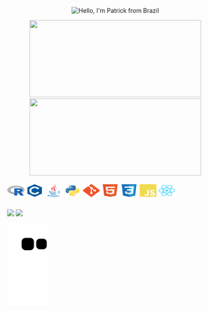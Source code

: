 <p align="center">
 <img height="260em" width="800" src="https://github.com/pwguimar/pwguimar/blob/main/assets/Github%20(1).gif" alt="Hello, I'm Patrick from Brazil">
</p>
<div align="center">
  <a href="https://github.com/pwguimar">
  <img height="180em" width="400" src="https://github-readme-stats.vercel.app/api?username=pwguimar&show_icons=true&theme=gruvbox&include_all_commits=true&count_private=true"/>
  <img height="180em" width="400" src="https://github-readme-stats.vercel.app/api/top-langs/?username=pwguimar&layout=compact&langs_count=7&theme=gruvbox"/>
</div>
<div style="display: inline_block"><br>
  <a href="https://github.com/pwguimar/r"><img align="center" alt="Icone R" height="30" width="40" src="https://github.com/devicons/devicon/blob/master/icons/r/r-original.svg"></a>
  <img align="center" alt="Icone C" height="30" width="40" src="https://github.com/devicons/devicon/blob/master/icons/c/c-plain.svg">
  <img align="center" alt="Icone Java" height="30" width="40" src="https://github.com/devicons/devicon/blob/master/icons/java/java-original.svg">
  <a href="https://github.com/pwguimar/python"><img align="center" alt="Icone Python" height="30" width="40" src="https://raw.githubusercontent.com/devicons/devicon/master/icons/python/python-original.svg"></a>
   <a href="https://github.com/pwguimar/git"><img align="center" alt="Icone Git" height="30" width="40" src="https://github.com/devicons/devicon/blob/master/icons/git/git-original.svg"></a>
  <img align="center" alt="Icone HTML" height="30" width="40" src="https://raw.githubusercontent.com/devicons/devicon/master/icons/html5/html5-original.svg">
  <img align="center" alt="Icone CSS" height="30" width="40" src="https://raw.githubusercontent.com/devicons/devicon/master/icons/css3/css3-original.svg">
  <img align="center" alt="Icone Js" height="30" width="40" src="https://raw.githubusercontent.com/devicons/devicon/master/icons/javascript/javascript-plain.svg">
  <img align="center" alt="Icone React" height="30" width="40" src="https://raw.githubusercontent.com/devicons/devicon/master/icons/react/react-original.svg">
</div>
  
  ##
 
<div>
  <a href = "mailto:rsqlpython@gmail.com"><img src="https://img.shields.io/badge/-Gmail-%23333?style=for-the-badge&logo=gmail&logoColor=white" target="_blank"></a>
  <a href="https://www.linkedin.com/in/pwguimar/" target="_blank"><img src="https://img.shields.io/badge/-LinkedIn-%230077B5?style=for-the-badge&logo=linkedin&logoColor=white" target="_blank"></a> 

  ![Snake animation](https://github.com/pwguimar/pwguimar/blob/output/github-contribution-grid-snake.svg)
   
</div>
